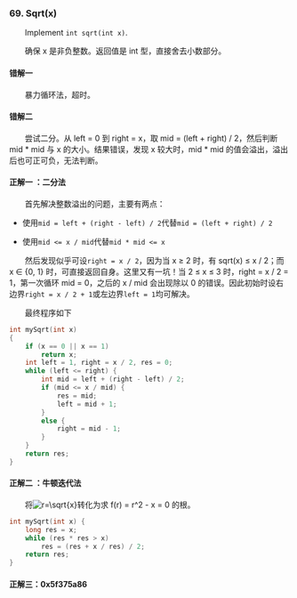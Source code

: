 ### 69. Sqrt(x)

&emsp;&emsp;Implement `int sqrt(int x)`.

&emsp;&emsp;确保 x 是非负整数。返回值是 int 型，直接舍去小数部分。

#### 错解一

&emsp;&emsp;暴力循环法，超时。

#### 错解二

&emsp;&emsp;尝试二分。从 left = 0 到 right = x，取 mid = (left + right) / 2，然后判断 mid * mid 与 x 的大小。结果错误，发现 x 较大时，mid * mid 的值会溢出，溢出后也可正可负，无法判断。

#### 正解一 ：二分法

&emsp;&emsp;首先解决整数溢出的问题，主要有两点：

- 使用`mid = left + (right - left) / 2`代替`mid = (left + right) / 2`

- 使用`mid <= x / mid`代替`mid * mid <= x`

&emsp;&emsp;然后发现似乎可设`right = x / 2`，因为当 x ≥ 2 时，有 sqrt(x) ≤ x / 2；而 x ∈ {0, 1} 时，可直接返回自身。这里又有一坑！当 2 ≤ x ≤ 3 时，right = x / 2 = 1，第一次循环 mid = 0，之后的 x / mid 会出现除以 0 的错误。因此初始时设右边界`right = x / 2 + 1`或左边界`left = 1`均可解决。

&emsp;&emsp;最终程序如下

```cpp
int mySqrt(int x)
{
    if (x == 0 || x == 1)
        return x;
    int left = 1, right = x / 2, res = 0;
    while (left <= right) {
        int mid = left + (right - left) / 2;     
        if (mid <= x / mid) {
            res = mid;
            left = mid + 1;
        }
        else {
            right = mid - 1;
        }
    }
    return res;
}
```

#### 正解二 ：牛顿迭代法

&emsp;&emsp;将<img src="https://latex.codecogs.com/svg.latex?r=\sqrt{x}" title="r=\sqrt{x}" />转化为求 f(r) = r^2 - x = 0 的根。

```cpp
int mySqrt(int x) {
    long res = x;
    while (res * res > x)
        res = (res + x / res) / 2;
    return res;
}
```

#### 正解三：0x5f375a86
